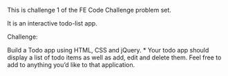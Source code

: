 This is challenge 1 of the FE Code Challenge problem set.

It is an interactive todo-list app.

Challenge:

Build a Todo app using HTML, CSS and jQuery. *
Your todo app should display a list of todo items as well as add, edit and delete them. Feel free to add to anything you’d like to that application.
